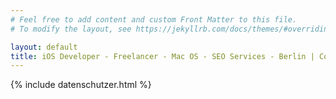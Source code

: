 ```yaml
---
# Feel free to add content and custom Front Matter to this file.
# To modify the layout, see https://jekyllrb.com/docs/themes/#overriding-theme-defaults

layout: default
title: iOS Developer - Freelancer - Mac OS - SEO Services - Berlin | Congruent Tech
---
```

{% include datenschutzer.html %}